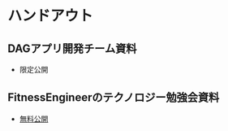 # ハンドアウト

## DAGアプリ開発チーム資料
- 限定公開

## FitnessEngineerのテクノロジー勉強会資料
- [無料公開](https://yu-sei-m.github.io)
